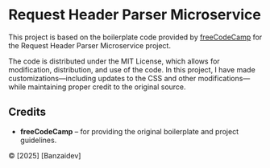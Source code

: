 # Request Header Parser Microservice

This project is based on the boilerplate code provided by [freeCodeCamp](https://www.freecodecamp.org/learn/back-end-development-and-apis/back-end-development-and-apis-projects/request-header-parser-microservice) for the Request Header Parser Microservice project.  

The code is distributed under the MIT License, which allows for modification, distribution, and use of the code. In this project, I have made customizations—including updates to the CSS and other modifications—while maintaining proper credit to the original source.

## Credits

- **freeCodeCamp** – for providing the original boilerplate and project guidelines.

© [2025] [Banzaidev]
